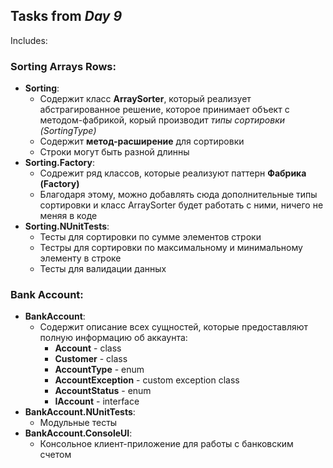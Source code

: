 ## Tasks from *Day 9* 
Includes:
### Sorting Arrays Rows:

* **Sorting**:
    * Содержит класс **ArraySorter**, который реализует абстрагированное решение, которое принимает объект с методом-фабрикой, корый производит *типы сортировки (SortingType)*
	* Содержит **метод-расширение** для сортировки
	* Строки могут быть разной длинны
* **Sorting.Factory**:
    * Содрежит ряд классов, которые реализуют паттерн **Фабрика (Factory)**
	* Благодаря этому, можно добавлять сюда дополнительные типы сортировки и класс ArraySorter будет работать с ними, ничего не меняя в коде
* **Sorting.NUnitTests**:
    * Тесты для сортировки по сумме элементов строки
	* Тестры для сортировки по максимальному и минимальному элементу в строке
	* Тесты для валидации данных
	
### Bank Account:

* **BankAccount**:
    * Содержит описание всех сущностей, которые предоставляют полную информацию об аккаунта:
        * **Account** - class
        * **Customer** - class 
		* **AccountType** - enum
		* **AccountException** - custom exception class
		* **AccountStatus** - enum
		* **IAccount** - interface 
* **BankAccount.NUnitTests**:
    * Модульные тесты
* **BankAccount.ConsoleUI**:
    * Консольное клиент-приложение для работы с банковским счетом
	

